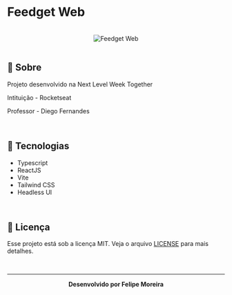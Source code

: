# Feedget Web

<br>

<div align="center">
  <img src="https://user-images.githubusercontent.com/25290972/167264256-62235734-0cfb-4cd3-b1e8-0c47f6e94a25.png" alt="Feedget Web">
</div>

<br>

## :bookmark_tabs: Sobre

Projeto desenvolvido na Next Level Week Together

Intituição - Rocketseat

Professor - Diego Fernandes

<br>

## :rocket: Tecnologias

- Typescript
- ReactJS
- Vite
- Tailwind CSS
- Headless UI

<br>

## :green_book: Licença 

Esse projeto está sob a licença MIT. Veja o arquivo [LICENSE](LICENSE) para mais detalhes.

<br>

---

<div align="center">
    <b>Desenvolvido por Felipe Moreira</b>
</div>
